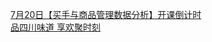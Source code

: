   
[7月20日【买手与商品管理数据分析】开课倒计时](http://www.dianyue.me/archives/547/qm12tbagi883git7/)  
[品四川味道  享欢聚时刻](http://www.dianyue.me/archives/473/ynavdp4pw61p1jt2/)